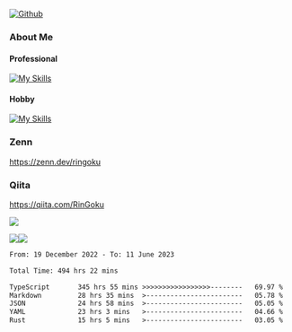 [![Github](https://img.shields.io/github/followers/skyt-a?label=Follow&style=social)](https://github.com/skyt-a)

### About Me
#### Professional
[![My Skills](https://skillicons.dev/icons?i=react,ts,js,nodejs,java,graphql,firebase,githubactions&theme=light)](https://skillicons.dev)
#### Hobby
[![My Skills](https://skillicons.dev/icons?i=unity,rust,py&theme=light)](https://skillicons.dev)

### Zenn
https://zenn.dev/ringoku
### Qiita
https://qiita.com/RinGoku


![](https://github-profile-summary-cards.vercel.app/api/cards/profile-details?username=skyt-a&theme=default)

![](https://github-profile-summary-cards.vercel.app/api/cards/repos-per-language?username=skyt-a&theme=default)![](https://github-profile-summary-cards.vercel.app/api/cards/stats?username=RinGoku&theme=default)

<!--START_SECTION:waka-->

```txt
From: 19 December 2022 - To: 11 June 2023

Total Time: 494 hrs 22 mins

TypeScript       345 hrs 55 mins >>>>>>>>>>>>>>>>>--------   69.97 %
Markdown         28 hrs 35 mins  >------------------------   05.78 %
JSON             24 hrs 58 mins  >------------------------   05.05 %
YAML             23 hrs 3 mins   >------------------------   04.66 %
Rust             15 hrs 5 mins   >------------------------   03.05 %
```

<!--END_SECTION:waka-->
